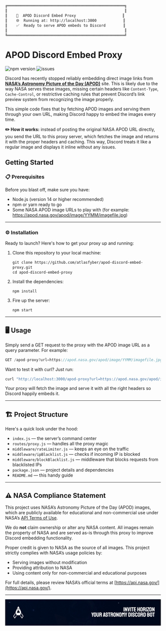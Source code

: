 ```
╔═════════════════════════════════════════════════════╗
║                                                     ║
║    🚀  APOD Discord Embed Proxy                     ║
║    🌐  Running at: http://localhost:3000            ║
║    ✅  Ready to serve APOD embeds to Discord        ║
║                                                     ║
╚═════════════════════════════════════════════════════╝
```

# APOD Discord Embed Proxy
![npm version](https://img.shields.io/npm/v/express)
![issues](https://img.shields.io/github/issues/atlasfyber/apod-discord-embed-proxy)


Discord has recently stopped reliably embedding direct image links from **[NASA’s Astronomy Picture of the Day (APOD)](https://apod.nasa.gov/apod/astropix.html)** site. This is likely due to the way NASA serves these images, missing certain headers like `Content-Type`, `Cache-Control`, or restrictive caching rules that prevent Discord’s link preview system from recognizing the image properly. 

This simple code fixes that by fetching APOD images and serving them through your own URL, making Discord happy to embed the images every time.

**✏️ How it works:** instead of posting the original NASA APOD URL directly, you send the URL to this proxy server, which fetches the image and returns it with the proper headers and caching. This way, Discord treats it like a regular image and displays it inline without any issues.


## Getting Started

### 📋 Prerequisites

Before you blast off, make sure you have:

- Node.js (version 14 or higher recommended)  
- npm or yarn ready to go  
- Some NASA APOD image URLs to play with (for example: https://apod.nasa.gov/apod/image/YYMM/imagefile.jpg)

---

### ⚙️ Installation

Ready to launch? Here's how to get your proxy up and running:

1. Clone this repository to your local machine:  
   ```
   git clone https://github.com/atlasfyber/apod-discord-embed-proxy.git  
   cd apod-discord-embed-proxy
   ```

2. Install the dependencies:  
   ```
   npm install
   ```

3. Fire up the server:  
   ```
   npm start
   ```

---

## 🖥️ Usage

Simply send a GET request to the proxy with the APOD image URL as a query parameter. For example:

```js
GET /apod-proxy?url=https://apod.nasa.gov/apod/image/YYMM/imagefile.jpg
```

Want to test it with curl? Just run:

```js
curl "http://localhost:3000/apod-proxy?url=https://apod.nasa.gov/apod/image/2505/Pluto-Mountains-Plains9-17-15.jpg"
```

Your proxy will fetch the image and serve it with all the right headers so Discord happily embeds it.

---

## 🏗️ Project Structure

Here's a quick look under the hood:

- ```index.js``` — the server’s command center  
- ```routes/proxy.js``` — handles all the proxy magic  
- ```middleware/rateLimiter.js``` — keeps an eye on the traffic
- ```middleware/ipBlacklist.js``` — checks if incoming IP is blocked  
- ```middleware/blockBlacklist.js``` — middleware that blocks requests from blacklisted IPs
- ```package.json``` — project details and dependencies  
- ```README.md``` — this handy guide

---

## ⚠️ NASA Compliance Statement

This project uses NASA’s Astronomy Picture of the Day (APOD) images, which are publicly available for educational and non-commercial use under NASA’s [API Terms of Use](https://api.nasa.gov/).

We do **not** claim ownership or alter any NASA content. All images remain the property of NASA and are served as-is through this proxy to improve Discord embedding functionality.

Proper credit is given to NASA as the source of all images. This project strictly complies with NASA’s usage policies by:

- Serving images without modification  
- Providing attribution to NASA  
- Using content only for non-commercial and educational purposes  

For full details, please review NASA’s official terms at [https://api.nasa.gov/](https://api.nasa.gov/).


---
[![invite horizon](https://github.com/atlasfyber/atlas-images/blob/main/invitehrz_banner.jpg?raw=true)](https://support.teamatlas.dev)

